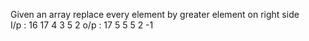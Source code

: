 Given an array replace every element by greater element on right side  
I/p :  16 17 4 3 5 2
o/p :  17 5 5 5 2 -1